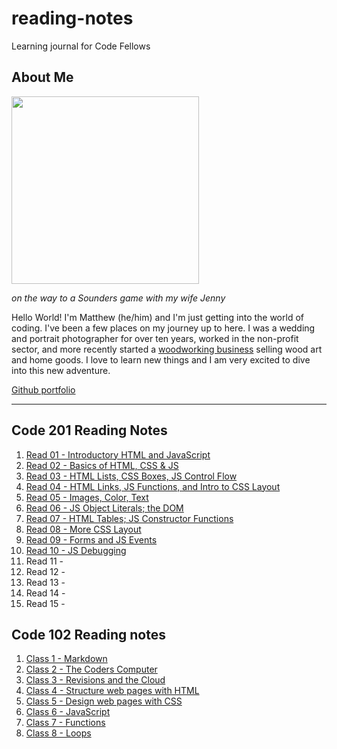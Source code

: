 # reading-notes
Learning journal for Code Fellows

## About Me

<img src="https://user-images.githubusercontent.com/106119331/170121988-12ab9569-1f92-43df-90c4-e6ec3e9a202f.jpg" width=300>

*on the way to a Sounders game with my wife Jenny*

Hello World! I'm Matthew (he/him) and I'm just getting into the world of coding. I've been a few places on my journey up to here. I was a wedding and portrait photographer for over ten years, worked in the non-profit sector, and more recently started a [woodworking business](https://www.zoewoodworks.com) selling wood art and home goods. I love to learn new things and I am very excited to dive into this new adventure. 
  
[Github portfolio](https://github.com/MatthewGebhart)

----

## Code 201 Reading Notes

01. [Read 01 - Introductory HTML and JavaScript](./class-01.md)
02. [Read 02 - Basics of HTML, CSS & JS](./class-02.md)
03. [Read 03 - HTML Lists, CSS Boxes, JS Control Flow](./class-03.md)
04. [Read 04 - HTML Links, JS Functions, and Intro to CSS Layout](./class-04.md)
05. [Read 05 - Images, Color, Text](./class-05.md)
06. [Read 06 - JS Object Literals; the DOM](./class-06.md)
07. [Read 07 - HTML Tables; JS Constructor Functions](./class-07.md)
08. [Read 08 - More CSS Layout](./class-08.md)
09. [Read 09 - Forms and JS Events](./class-09.md)
10. [Read 10 - JS Debugging](./class-10.md)
11. Read 11 - 
12. Read 12 - 
13. Read 13 - 
14. Read 14 - 
15. Read 15 - 

## Code 102 Reading notes

1. [Class 1 - Markdown](./Code-102-notes/Class-1.md)
2. [Class 2 - The Coders Computer](./Code-102-notes/Class-2.md)
3. [Class 3 - Revisions and the Cloud](./Code-102-notes/Class-3.md)
4. [Class 4 - Structure web pages with HTML](./Code-102-notes/Class-4.md)
5. [Class 5 - Design web pages with CSS](./Code-102-notes/Class-5.md)
6. [Class 6 - JavaScript](./Code-102-notes/Class-6.md)
7. [Class 7 - Functions](./Code-102-notes/Class-7.md)
8. [Class 8 - Loops](./Code-102-notes/Class-8.md)
  
